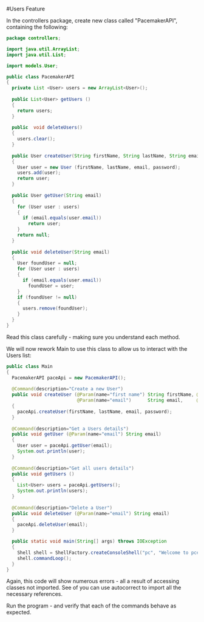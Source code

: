 #Users Feature

In the controllers package, create new class called "PacemakerAPI", containing the following:

~~~java
package controllers;

import java.util.ArrayList;
import java.util.List;

import models.User;

public class PacemakerAPI
{
  private List <User> users = new ArrayList<User>();
      
  public List<User> getUsers ()
  {
    return users;
  }
  
  public  void deleteUsers() 
  {
    users.clear();
  }
  
  public User createUser(String firstName, String lastName, String email, String password) 
  {
    User user = new User (firstName, lastName, email, password);
    users.add(user);
    return user;
  }
  
  public User getUser(String email) 
  {
    for (User user : users)
    {
      if (email.equals(user.email))
        return user;
    }
    return null;
  }
 
  public void deleteUser(String email) 
  {
    User foundUser = null;
    for (User user : users)
    {
      if (email.equals(user.email))
        foundUser = user;
    }
    if (foundUser != null)
    {
      users.remove(foundUser);
    }
  }
}
~~~

Read this class carefully - making sure you understand each method.

We will now rework Main to use this class to allow us to interact with the Users list:

~~~java
public class Main
{
  PacemakerAPI paceApi = new PacemakerAPI();
  
  @Command(description="Create a new User")
  public void createUser (@Param(name="first name") String firstName, @Param(name="last name") String lastName, 
                          @Param(name="email")      String email,     @Param(name="password")  String password)
  {
    paceApi.createUser(firstName, lastName, email, password);
  }
  
  @Command(description="Get a Users details")
  public void getUser (@Param(name="email") String email)
  {
    User user = paceApi.getUser(email);
    System.out.println(user);
  }
  
  @Command(description="Get all users details")
  public void getUsers ()
  {
    List<User> users = paceApi.getUsers();
    System.out.println(users);
  }
  
  @Command(description="Delete a User")
  public void deleteUser (@Param(name="email") String email)
  {
    paceApi.deleteUser(email);
  }

  public static void main(String[] args) throws IOException
  {
    Shell shell = ShellFactory.createConsoleShell("pc", "Welcome to pcemaker-console - ?help for instructions", new Main());
    shell.commandLoop(); 
  }
}
~~~

Again, this code will show numerous errors - all a result of accessing classes not imported. See of you can use autocorrect to import all the necessary references.

Run the program - and verify that each of the commands behave as expected.
